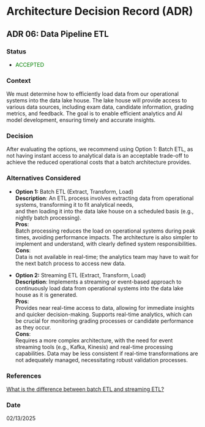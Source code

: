 # Architecture Decision Record (ADR)

## ADR 06: Data Pipeline ETL 

### Status
- <span style="color:green">ACCEPTED</span>

### Context
We must determine how to efficiently load data from our operational systems into the data lake house. The lake house will provide access to various data sources, including exam data, candidate information, grading metrics, and feedback. 
The goal is to enable efficient analytics and AI model development, ensuring timely and accurate insights.

### Decision
After evaluating the options, we recommend using Option 1: Batch ETL, as not having instant access to analytical data is an acceptable trade-off to achieve the reduced operational costs that a batch architecture provides.

### Alternatives Considered
- **Option 1:** Batch ETL (Extract, Transform, Load)  
  **Description**: An ETL process involves extracting data from operational systems, transforming it to fit analytical needs,   
  and then loading it into the data lake house on a scheduled basis (e.g., nightly batch processing).   
  **Pros**:     
  Batch processing reduces the load on operational systems during peak times, avoiding performance impacts. The architecture is also simpler to implement and understand, with clearly defined system responsibilities.  
  **Cons**:          
  Data is not available in real-time; the analytics team may have to wait for the next batch process to access new data.


- **Option 2:** Streaming ETL (Extract, Transform, Load)  
  **Description**: Implements a streaming or event-based approach to continuously load data from operational systems into the data lake house as it is generated.   
  **Pros**:     
  Provides near real-time access to data, allowing for immediate insights and quicker decision-making. Supports real-time analytics, which can be crucial for monitoring grading processes or candidate performance as they occur.  
  **Cons**:   
  Requires a more complex architecture, with the need for event streaming tools (e.g., Kafka, Kinesis) and real-time processing capabilities. Data may be less consistent if real-time transformations are not adequately managed, necessitating robust validation processes.

### References
[What is the difference between batch ETL and streaming ETL?](https://www.starfishetl.com/blog/Whats-Difference-Between-Batch-ETL-and-Streaming-ETL)

### Date
02/13/2025
